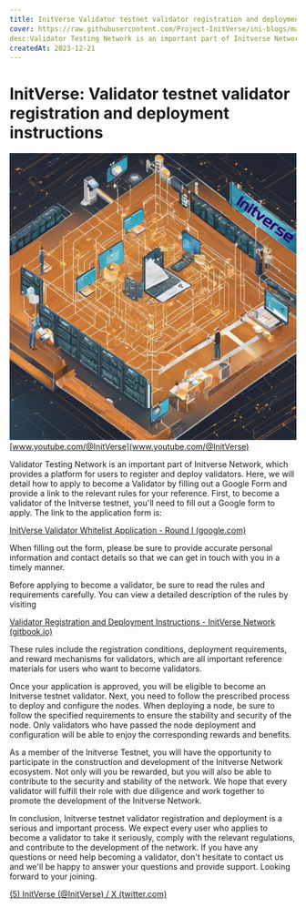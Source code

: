 ```yaml
---
title: InitVerse Validator testnet validator registration and deployment instructions
cover: https://raw.githubusercontent.com/Project-InitVerse/ini-blogs/main/blogs/resources/images/20231221002.png
desc:Validator Testing Network is an important part of Initverse Network, which provides a platform for users to register and deploy validators.
createdAt: 2023-12-21
---
```

# InitVerse: Validator testnet validator registration and deployment instructions
![image](https://raw.githubusercontent.com/Project-InitVerse/ini-blogs/main/blogs/resources/images/20231221002.png)
[www.youtube.com/@InitVerse](www.youtube.com/@InitVerse)

Validator Testing Network is an important part of Initverse Network, which provides a platform for users to register and deploy validators. Here, we will detail how to apply to become a Validator by filling out a Google Form and provide a link to the relevant rules for your reference.
First, to become a validator of the Initverse testnet, you'll need to fill out a Google form to apply. The link to the application form is:

[InitVerse Validator Whitelist Application - Round I (google.com)](https://docs.google.com/forms/d/e/1FAIpQLScjS6Tmi1bE0b3wvnlBiicqDRrPMIDMIpYrc7ft7bsFyrHK0w/viewform)

When filling out the form, please be sure to provide accurate personal information and contact details so that we can get in touch with you in a timely manner.

Before applying to become a validator, be sure to read the rules and requirements carefully. You can view a detailed description of the rules by visiting

[Validator Registration and Deployment Instructions - InitVerse Network (gitbook.io)](https://inichain.gitbook.io/initverse-network/validador/validator-registration-and-deployment-instructions)

These rules include the registration conditions, deployment requirements, and reward mechanisms for validators, which are all important reference materials for users who want to become validators.

Once your application is approved, you will be eligible to become an Initverse testnet validator. Next, you need to follow the prescribed process to deploy and configure the nodes. When deploying a node, be sure to follow the specified requirements to ensure the stability and security of the node. Only validators who have passed the node deployment and configuration will be able to enjoy the corresponding rewards and benefits.

As a member of the Initverse Testnet, you will have the opportunity to participate in the construction and development of the Initverse Network ecosystem. Not only will you be rewarded, but you will also be able to contribute to the security and stability of the network. We hope that every validator will fulfill their role with due diligence and work together to promote the development of the Initverse Network.

In conclusion, Initverse testnet validator registration and deployment is a serious and important process. We expect every user who applies to become a validator to take it seriously, comply with the relevant regulations, and contribute to the development of the network. If you have any questions or need help becoming a validator, don't hesitate to contact us and we'll be happy to answer your questions and provide support. Looking forward to your joining.

[(5) InitVerse (@InitVerse) / X (twitter.com)](https://twitter.com/InitVerse)
